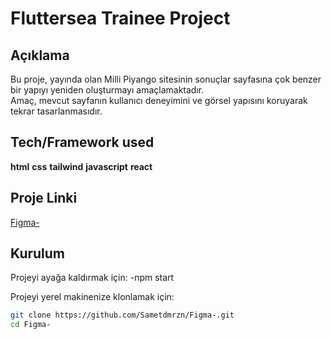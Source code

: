 # Fluttersea Trainee Project

## Açıklama
Bu proje, yayında olan Milli Piyango sitesinin sonuçlar sayfasına çok benzer bir yapıyı yeniden oluşturmayı amaçlamaktadır.  
Amaç, mevcut sayfanın kullanıcı deneyimini ve görsel yapısını koruyarak tekrar tasarlanmasıdır.

## Tech/Framework used
**html**
**css**
**tailwind**
**javascript**
**react**

## Proje Linki
[Figma-](https://github.com/Sametdmrzn/Figma-)


## Kurulum

Projeyi ayağa kaldırmak için:
-npm start

Projeyi yerel makinenize klonlamak için:

```bash
git clone https://github.com/Sametdmrzn/Figma-.git
cd Figma-


